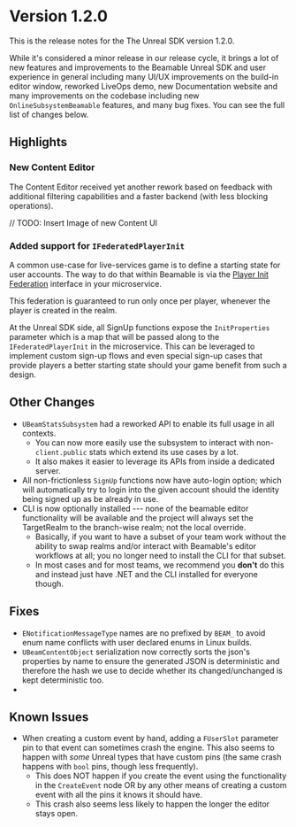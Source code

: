 # Version 1.2.0
This is the release notes for the The Unreal SDK version 1.2.0.

While it's considered a minor release in our release cycle, it brings a lot of new features and improvements to the Beamable Unreal SDK and user experience in general including many UI/UX improvements on the build-in editor window, reworked LiveOps demo, new Documentation website and many improvements on the codebase including new `OnlineSubsystemBeamable` features, and many bug fixes. You can see the full list of changes below.

## Highlights

### New Content Editor
The Content Editor received yet another rework based on feedback with additional filtering capabilities and a faster backend (with less blocking operations).

// TODO: Insert Image of new Content UI

### Added support for `IFederatedPlayerInit`
A common use-case for live-services game is to define a starting state for user accounts. The way to do that within Beamable is via the [Player Init Federation](../user-reference/federation/federated-player-init.md) interface in your microservice.

This federation is guaranteed to run only once per player, whenever the player is created in the realm.

At the Unreal SDK side, all SignUp functions expose the `InitProperties` parameter which is a map that will be passed along to the `IFederatedPlayerInit` in the microservice. This can be leveraged to implement custom sign-up flows and even special sign-up cases that provide players a better starting state should your game benefit from such a design.

## Other Changes
- `UBeamStatsSubsystem` had a reworked API to enable its full usage in all contexts.
    - You can now more easily use the subsystem to interact with non-`client.public` stats which extend its use cases by a lot.
    - It also makes it easier to leverage its APIs from inside a dedicated server.  
- All non-frictionless `SignUp` functions now have auto-login option; which will automatically try to login into the given account should the identity being signed up as be already in use.
- CLI is now optionally installed --- none of the beamable editor functionality will be available and the project will always set the TargetRealm to the branch-wise realm; not the local override.
    - Basically, if you want to have a subset of your team work without the ability to swap realms and/or interact with Beamable's editor workflows at all; you no longer need to install the CLI for that subset.
    - In most cases and for most teams, we recommend you **don't** do this and instead just have .NET and the CLI installed for everyone though. 
  

## Fixes
- `ENotificationMessageType` names are no prefixed by `BEAM_` to avoid enum name conflicts with user declared enums in Linux builds.
- `UBeamContentObject` serialization now correctly sorts the json's properties by name to ensure the generated JSON is deterministic and therefore the hash we use to decide whether its changed/unchanged is kept deterministic too.
- 


## Known Issues
- When creating a custom event by hand, adding a `FUserSlot` parameter pin to that event can sometimes crash the engine. This also seems to happen with _some_ Unreal types that have custom pins (the same crash happens with `bool` pins, though less frequently).
    - This does NOT happen if you create the event using the functionality in the `CreateEvent` node OR by any other means of creating a custom event with all the pins it knows it should have.
    - This crash also seems less likely to happen the longer the editor stays open. 
